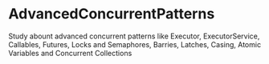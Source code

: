 # AdvancedConcurrentPatterns
Study abount advanced concurrent patterns like Executor, ExecutorService, Callables, Futures, Locks and Semaphores, Barries, Latches, Casing, Atomic Variables and Concurrent Collections
